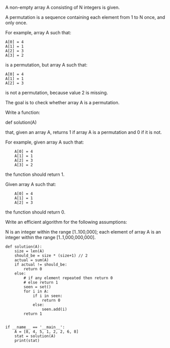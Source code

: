 A non-empty array A consisting of N integers is given.

A permutation is a sequence containing each element from 1 to N once, and only once.

For example, array A such that:

    A[0] = 4
    A[1] = 1
    A[2] = 3
    A[3] = 2
is a permutation, but array A such that:

    A[0] = 4
    A[1] = 1
    A[2] = 3
is not a permutation, because value 2 is missing.

The goal is to check whether array A is a permutation.

Write a function:

def solution(A)

that, given an array A, returns 1 if array A is a permutation and 0 if it is not.

For example, given array A such that:
```
    A[0] = 4
    A[1] = 1
    A[2] = 3
    A[3] = 2
```
the function should return 1.

Given array A such that:
```
    A[0] = 4
    A[1] = 1
    A[2] = 3
```
the function should return 0.

Write an efficient algorithm for the following assumptions:

N is an integer within the range [1..100,000];
each element of array A is an integer within the range [1..1,000,000,000].
```
def solution(A):
    size = len(A)
    should_be = size * (size+1) // 2
    actual = sum(A)
    if actual != should_be:
        return 0
    else:
        # if any element repeated then return 0
        # else return 1
        seen = set()
        for i in A:
            if i in seen:
                return 0
            else:
                seen.add(i)
        return 1


if __name__ == '__main__':
    A = [8, 4, 5, 1, 2, 2, 6, 8]
    stat = solution(A)
    print(stat)
```
